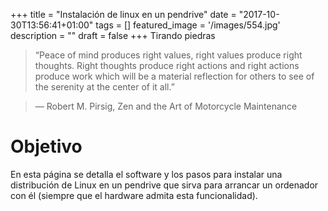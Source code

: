 +++
title = "Instalación de linux en un pendrive"
date = "2017-10-30T13:56:41+01:00"
tags = []
featured_image = '/images/554.jpg'
description = ""
draft = false
+++
Tirando piedras

> “Peace of mind produces right values, right values produce right thoughts. Right thoughts produce right actions and right actions produce work which will be a material reflection for others to see of the serenity at the center of it all.”

> ― Robert M. Pirsig, Zen and the Art of Motorcycle Maintenance

# Objetivo

En esta página se detalla el software y los pasos para instalar una distribución de Linux en un pendrive que sirva para arrancar un ordenador con él (siempre que el hardware admita esta funcionalidad).


